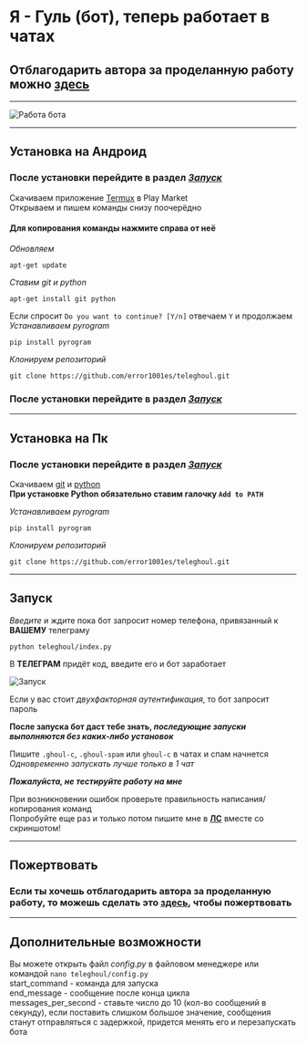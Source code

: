 # Я - Гуль (бот), теперь работает в чатах
## Отблагодарить автора за проделанную работу можно [здесь](https://www.donationalerts.com/r/ponyal)

___
![Работа бота](https://github.com/error1001es/teleghoul/blob/main/screenshots/bot_work.png)<br>

___
## Установка на Андроид
### После установки перейдите в раздел [*Запуск*](#Запуск)<br>

Скачиваем приложение [Termux](https://play.google.com/store/apps/details?id=com.termux) в Play Market<br>
Открываем и пишем команды снизу поочерёдно<br>

#### Для копирования команды нажмите справа от неё

*Обновляем*

	apt-get update
*Ставим git и python*

	apt-get install git python
Если спросит `Do you want to continue? [Y/n]` отвечаем `Y` и продолжаем<br>
*Устанавливаем pyrogram*

	pip install pyrogram
*Клонируем репозиторий*

	git clone https://github.com/error1001es/teleghoul.git
### После установки перейдите в раздел [*Запуск*](#Запуск)<br>

___
## Установка на Пк
### После установки перейдите в раздел [*Запуск*](#Запуск)<br>

Скачиваем [git](https://git-scm.com/downloads) и [python](https://www.python.org/downloads/)<br>
**При установке Python обязательно ставим галочку `Add to PATH`**<br>

*Устанавливаем pyrogram*

	pip install pyrogram
*Клонируем репозиторий*

	git clone https://github.com/error1001es/teleghoul.git
___
## Запуск
*Введите* и ждите пока бот запросит номер телефона, привязанный к **ВАШЕМУ** телеграму

	python teleghoul/index.py
	
В **ТЕЛЕГРАМ** придёт код, введите его и бот заработает

![Запуск](https://github.com/error1001es/teleghoul/blob/main/screenshots/startup.png)<br>

Если у вас стоит *двухфакторная аутентификация*, то бот запросит пароль<br>

**После запуска бот даст тебе знать, *последующие запуски выполняются без каких-либо установок***<br>

Пишите `.ghoul-c`, `.ghoul-spam` или `ghoul-c` в чатах и спам начнется<br>
*Одновременно запускать лучше только в 1 чат*<br>

***Пожалуйста, не тестируйте работу на мне***<br>

При возникновении ошибок проверьте правильность написания/копирования команд<br>
Попробуйте еще раз и только потом пишите мне в [**ЛС**](https://t.me/ghoul4s) вместе со скриншотом!

___
## Пожертвовать
### Если ты хочешь отблагодарить автора за проделанную работу, то можешь сделать это [здесь](https://www.donationalerts.com/r/ponyal), чтобы пожертвовать


___
## Дополнительные возможности
Вы можете открыть файл *config.py* в файловом менеджере или командой `nano teleghoul/config.py`<br>
start_command - команда для запуска<br>
end_message - сообщение после конца цикла<br>
messages_per_second - ставьте число до 10 (кол-во сообщений в секунду), если поставить слишком большое значение, сообщения станут отправляться с задержкой, придется менять его и перезапускать бота

